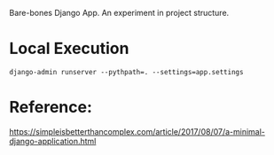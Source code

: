 Bare-bones Django App.  An experiment in project structure.


# Local Execution
`django-admin runserver --pythpath=. --settings=app.settings`



# Reference:
https://simpleisbetterthancomplex.com/article/2017/08/07/a-minimal-django-application.html



